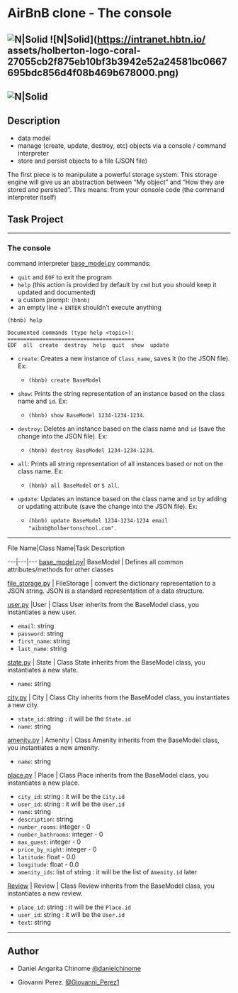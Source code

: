 # AirBnB clone - The console

![N|Solid](https://www.holbertonschool.com/holberton-logo.png)  ![N|Solid](https://intranet.hbtn.io/ assets/holberton-logo-coral-27055cb2f875eb10bf3b3942e52a24581bc0667695bdc856d4f08b469b678000.png)
--
![N|Solid](https://holbertonintranet.s3.amazonaws.com/uploads/medias/2018/6/65f4a1dd9c51265f49d0.png?X-Amz-Algorithm=AWS4-HMAC-SHA256&X-Amz-Credential=AKIARDDGGGOUZGDONYM4%2F20200217%2Fus-east-1%2Fs3%2Faws4_request&X-Amz-Date=20200217T153532Z&X-Amz-Expires=86400&X-Amz-SignedHeaders=host&X-Amz-Signature=8f648da1018de0fea6a4fc3d3fe548f99f167fce93085e8ad6bda4648aaef20a)
---

## Description

-   data model
-   manage (create, update, destroy, etc) objects via a console / command interpreter
-   store and persist objects to a file (JSON file)

The first piece is to manipulate a powerful storage system. This storage engine will give us an abstraction between “My object” and “How they are stored and persisted”. This means: from your console code (the command interpreter itself)


## Task Project
---
### The console
command interpreter [base_model.py](https://github.com/danielcinome/AirBnB_clone/blob/master/console.py) commands:
-   `quit`  and  `EOF`  to exit the program
-   `help`  (this action is provided by default by  `cmd`  but you should keep it updated and documented)
-   a custom prompt:  `(hbnb)`
-   an empty line +  `ENTER`  shouldn’t execute anything

```
(hbnb) help

Documented commands (type help <topic>):
========================================
EOF  all  create  destroy  help  quit  show  update

```

- `create`: Creates a new instance of `Class_name`, saves it (to the JSON file). Ex:
	-  `(hbnb) create BaseModel`

-  `show`: Prints the string representation of an instance based on the class name and `id`. Ex: 
	- `(hbnb) show BaseModel 1234-1234-1234`.

- `destroy`: Deletes an instance based on the class name and `id` (save the change into the JSON file). Ex: 
	- `(hbnb) destroy BaseModel 1234-1234-1234`.

- `all`: Prints all string representation of all instances based or not on the class name. Ex:
	- `(hbnb) all BaseModel` or `$ all`.

- `update`: Updates an instance based on the class name and `id` by adding or updating attribute (save the change into the JSON file). Ex:
	- `(hbnb) update BaseModel 1234-1234-1234 email "aibnb@holbertonschool.com"`.

---
File Name|Class Name|Task Description

---|---|---
[base_model.py](https://github.com/danielcinome/AirBnB_clone/blob/master/models/base_model.py)| BaseModel | 
Defines all common attributes/methods for other classes


[file_storage.py](https://github.com/danielcinome/AirBnB_clone/blob/master/models/engine/file_storage.py) | FileStorage | convert the dictionary representation to a JSON string. JSON is a standard representation of a data structure. 

[user.py](https://github.com/danielcinome/AirBnB_clone/blob/master/models/user.py) |User | Class User inherits from the BaseModel class, you instantiates a new user.
-   `email`: string
-   `password`: string
-   `first_name`: string
-   `last_name`: string

[state.py](https://github.com/danielcinome/AirBnB_clone/blob/master/models/state.py) | State | Class State inherits from the BaseModel class, you instantiates a new state.
-   `name`: string

[city.py](https://github.com/danielcinome/AirBnB_clone/blob/master/models/city.py) | City | Class City inherits from the BaseModel class, you instantiates a new city.
-  `state_id`: string : it will be the `State.id`
- `name`: string


[amenity.py](https://github.com/danielcinome/AirBnB_clone/blob/master/models/amenity.py) | Amenity | Class Amenity inherits from the BaseModel class, you instantiates a new amenity.
- `name`: string

[place.py](https://github.com/danielcinome/AirBnB_clone/blob/master/models/place.py) | Place | Class Place inherits from the BaseModel class, you instantiates a new place.
-   `city_id`: string : it will be the  `City.id`
-   `user_id`: string : it will be the  `User.id`
-   `name`: string
-   `description`: string
-   `number_rooms`: integer - 0
-   `number_bathrooms`: integer - 0
-   `max_guest`: integer - 0
-   `price_by_night`: integer - 0
-   `latitude`: float - 0.0
-   `longitude`: float - 0.0
-   `amenity_ids`: list of string : it will be the list of  `Amenity.id`  later

[Review](https://github.com/danielcinome/AirBnB_clone/blob/master/models/review.py) | Review | Class Review inherits from the BaseModel class, you instantiates a new review.
-   `place_id`: string : it will be the  `Place.id`
-   `user_id`: string : it will be the  `User.id`
-   `text`: string


---

## Author

- Daniel Angarita Chinome [@danielchinome](https://twitter.com/danielchinome)

- Giovanni Perez. [@Giovanni_Perez1](https://twitter.com/Giovanni_Perez1)
